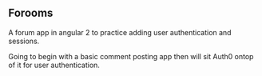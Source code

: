 ## Forooms

A forum app in angular 2 to practice adding user authentication and sessions.

Going to begin with a basic comment posting app then will sit Auth0 ontop of it for user authentication. 
